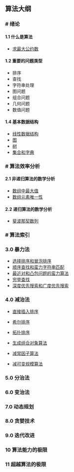 ## 算法大纲

### # 绪论

#### 1.1 什么是算法

+ [求最大公约数](/docs/Level-2/Algorithms/introduction.md)

#### 1.2 重要的问题类型

+ 排序
+ 查找
+ 字符串处理
+ 图问题
+ 组合问题
+ 几何问题
+ 数值问题

#### 1.4 基本数据结构

+ [线性数据结构](/docs/Level-2/Algorithms/introduction.md)
+ [图](/docs/Level-2/Algorithms/introduction.md)
+ [树](/docs/Level-2/Algorithms/introduction.md)
+ [集合和字典](/docs/Level-2/Algorithms/introduction.md)



### # 算法效率分析

#### 2.1 非递归算法的数学分析

+ [数组中最大值](/docs/Level-2/Algorithms/efficiency.md)
+ [数组元素唯一性](/docs/Level-2/Algorithms/efficiency.md)

#### 2.2 递归算法的数学分析

+ [斐波那契数列](/docs/Level-2/Algorithms/efficiency.md)



### # 算法索引

### 3.0 暴力法

+ [选择排序和冒泡排序](/docs/Level-2/Algorithms/s1_Violence.md)
+ [顺序查找和蛮力字符串匹配](/docs/Level-2/Algorithms/s1_Violence.md)
+ [最近对和凸包问题的蛮力算法](/docs/Level-2/Algorithms/s1_Violence.md)
+ [穷举查找](/docs/Level-2/Algorithms/s1_Violence.md)
+ [深度优先搜索和广度优先搜索](/docs/Level-2/Algorithms/s1_Violence.md)



### 4.0 减治法

+ [直接插入排序](/docs/Level-2/Algorithms/s2_Reduction.md)
+ [希尔排序](/docs/Level-2/Algorithms/s2_Reduction.md)
+ [拓扑排序](/docs/Level-2/Algorithms/s2_Reduction.md)

+ [生成组合对象算法](/docs/Level-2/Algorithms/s2_Reduction.md)
+ [减常因子算法](/docs/Level-2/Algorithms/s2_Reduction.md)
+ [减可变规模算法](/docs/Level-2/Algorithms/s2_Reduction.md)



### 5.0 分治法

### 6.0 变治法

### 7.0 动态规划

### 8.0 贪婪技术

### 9.0 迭代改进

### 10 算法能力的极限

### 11 超越算法的极限


